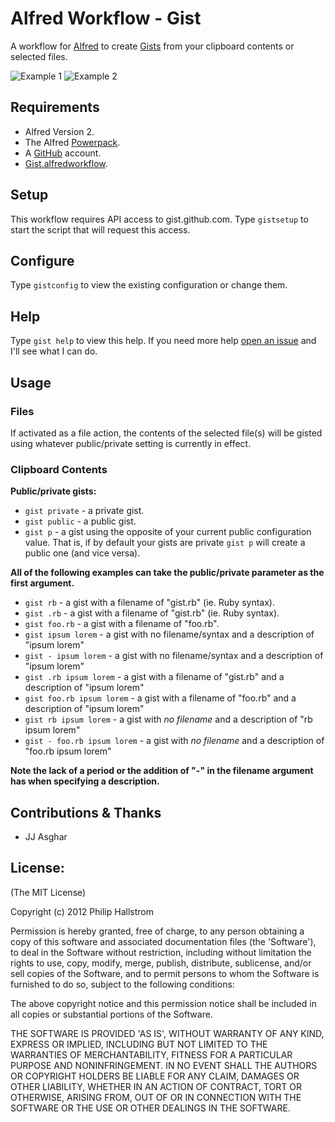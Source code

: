 # Alfred Workflow - Gist

A workflow for [Alfred](http://www.alfredapp.com/) to create [Gists](https://gist.github.com/) from your clipboard contents or selected files.

![Example 1](https://raw.github.com/phallstrom/AlfredGist/master/screenshots/1.png)
![Example 2](https://raw.github.com/phallstrom/AlfredGist/master/screenshots/2.png)

## Requirements

- Alfred Version 2.
- The Alfred [Powerpack](http://www.alfredapp.com/powerpack/).
- A [GitHub](http://github.com) account.
- [Gist.alfredworkflow](Gist.alfredworkflow?raw=true).

## Setup

This workflow requires API access to gist.github.com.  Type `gistsetup` to
start the script that will request this access.

## Configure

Type `gistconfig` to view the existing configuration or change them.

## Help

Type `gist help` to view this help. If you need more help
[open an issue](https://github.com/phallstrom/AlfredGist/issues) and I'll see what I can do.

## Usage

### Files

If activated as a file action, the contents of the selected file(s) will be gisted using whatever public/private setting is currently in effect.

### Clipboard Contents

**Public/private gists:**

* `gist private` - a private gist.
* `gist public` - a public gist.
* `gist p` - a gist using the opposite of your current public configuration value. That is, if by default your gists are private `gist p` will create a public one (and vice versa).

**All of the following examples can take the public/private parameter as the first argument.**

* `gist rb` - a gist with a filename of "gist.rb" (ie. Ruby syntax).
* `gist .rb` - a gist with a filename of "gist.rb" (ie. Ruby syntax). 
* `gist foo.rb` - a gist with a filename of "foo.rb". 
* `gist ipsum lorem` - a gist with no filename/syntax and a description of "ipsum lorem"
* `gist - ipsum lorem` - a gist with no filename/syntax and a description of "ipsum lorem"
* `gist .rb ipsum lorem` - a gist with a filename of "gist.rb" and a description of "ipsum lorem"
* `gist foo.rb ipsum lorem` - a gist with a filename of "foo.rb" and a description of "ipsum lorem"
* `gist rb ipsum lorem` - a gist with *no filename* and a description of "rb ipsum lorem"
* `gist - foo.rb ipsum lorem` - a gist with *no filename* and a description of "foo.rb ipsum lorem"

**Note the lack of a period or the addition of "-" in the filename argument has when specifying a description.**

## Contributions & Thanks

* JJ Asghar

## License:

(The MIT License)

Copyright (c) 2012 Philip Hallstrom

Permission is hereby granted, free of charge, to any person obtaining
a copy of this software and associated documentation files (the
'Software'), to deal in the Software without restriction, including
without limitation the rights to use, copy, modify, merge, publish,
distribute, sublicense, and/or sell copies of the Software, and to
permit persons to whom the Software is furnished to do so, subject to
the following conditions:

The above copyright notice and this permission notice shall be
included in all copies or substantial portions of the Software.

THE SOFTWARE IS PROVIDED 'AS IS', WITHOUT WARRANTY OF ANY KIND,
EXPRESS OR IMPLIED, INCLUDING BUT NOT LIMITED TO THE WARRANTIES OF
MERCHANTABILITY, FITNESS FOR A PARTICULAR PURPOSE AND NONINFRINGEMENT.
IN NO EVENT SHALL THE AUTHORS OR COPYRIGHT HOLDERS BE LIABLE FOR ANY
CLAIM, DAMAGES OR OTHER LIABILITY, WHETHER IN AN ACTION OF CONTRACT,
TORT OR OTHERWISE, ARISING FROM, OUT OF OR IN CONNECTION WITH THE
SOFTWARE OR THE USE OR OTHER DEALINGS IN THE SOFTWARE.

